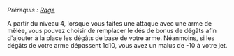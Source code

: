 *Prérequis : [Rage](../../1.%20Talent%20de%20base/Rage.md)*

A partir du niveau 4, lorsque vous faites une attaque avec une arme de mêlée, vous pouvez choisir de remplacer le dés de bonus de dégâts afin d'ajouter à la place les dégâts de base de votre arme.
Néanmoins, si les dégâts de votre arme dépassent 1d10, vous avez un malus de -10 à votre jet.